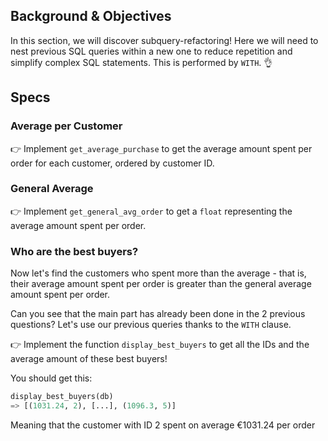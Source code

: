 ## Background & Objectives

In this section, we will discover subquery-refactoring! Here we will need to nest previous SQL queries within a new one to reduce repetition and simplify complex SQL statements. This is performed by `WITH`. 👌

## Specs

### Average per Customer

👉 Implement `get_average_purchase` to get the average amount spent per order for each customer, ordered by customer ID.

### General Average

👉  Implement `get_general_avg_order` to get a `float` representing the average amount spent per order.


### Who are the best buyers?

Now let's find the customers who spent more than the average - that is, their average amount spent per order is greater than the general average amount spent per order.

Can you see that the main part has already been done in the 2 previous questions? Let's use our previous queries thanks to the `WITH` clause.

👉 Implement the function `display_best_buyers` to get all the IDs and the average amount of these best buyers!

You should get this:

```python
display_best_buyers(db)
=> [(1031.24, 2), [...], (1096.3, 5)]
```

Meaning that the customer with ID 2 spent on average €1031.24 per order
